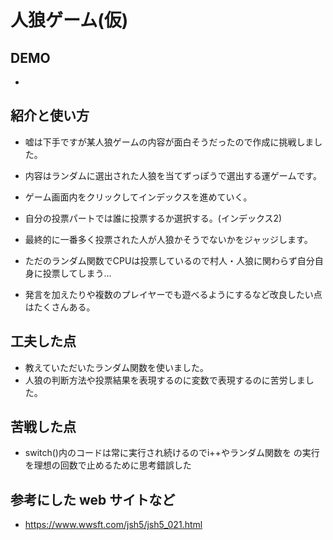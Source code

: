 # 人狼ゲーム(仮)

## DEMO

  - 

## 紹介と使い方

  - 嘘は下手ですが某人狼ゲームの内容が面白そうだったので作成に挑戦しました。
  - 内容はランダムに選出された人狼を当てずっぽうで選出する運ゲームです。

  - ゲーム画面内をクリックしてインデックスを進めていく。
  - 自分の投票パートでは誰に投票するか選択する。(インデックス2)
  - 最終的に一番多く投票された人が人狼かそうでないかをジャッジします。

  - ただのランダム関数でCPUは投票しているので村人・人狼に関わらず自分自身に投票してしまう...
  - 発言を加えたりや複数のプレイヤーでも遊べるようにするなど改良したい点はたくさんある。

## 工夫した点

  - 教えていただいたランダム関数を使いました。
  - 人狼の判断方法や投票結果を表現するのに変数で表現するのに苦労しました。

## 苦戦した点

  - switch()内のコードは常に実行され続けるのでi++やランダム関数を
    の実行を理想の回数で止めるために思考錯誤した
   

## 参考にした web サイトなど

  - https://www.wwsft.com/jsh5/jsh5_021.html